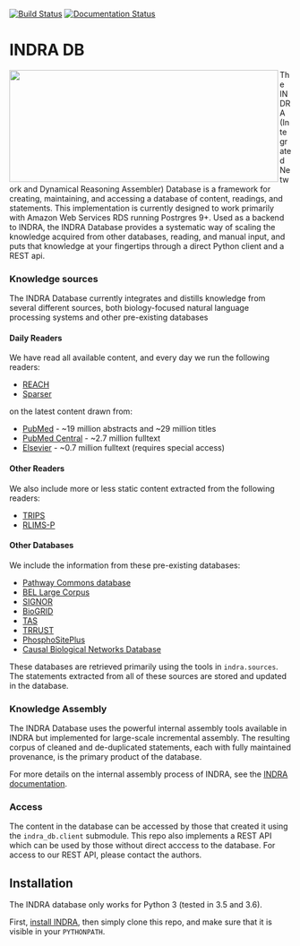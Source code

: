 [![Build Status](https://api.travis-ci.org/indralab/indra_db.svg?branch=master)](https://travis-ci.org/indralab/indra_db) [![Documentation Status](https://readthedocs.org/projects/indra-db/badge/?version=latest)](https://indra-db.readthedocs.io/en/latest/?badge=latest)

# INDRA DB

<img align="left" src="https://s3.amazonaws.com/bigmech/indra-db/indra_db_logo.png"
 width="480" height="200" />

The INDRA (Integrated Network and Dynamical Reasoning Assembler) Database is a
framework for creating, maintaining, and accessing a database of content,
readings, and statements. This implementation is currently designed to work
primarily with Amazon Web Services RDS running Postrgres 9+. Used as a backend
to INDRA, the INDRA Database provides a systematic way of scaling the knowledge
acquired from other databases, reading, and manual input, and puts that
knowledge at your fingertips through a direct Python client and a REST api.

### Knowledge sources

The INDRA Database currently integrates and distills knowledge from several
different sources, both biology-focused natural language processing systems and
other pre-existing databases

#### Daily Readers
We have read all available content, and every day we run the following readers:
- [REACH](https://github.com/clulab/reach)
- [Sparser](https://github.com/ddmcdonald/sparser)

on the latest content drawn from:
- [PubMed](https://www.ncbi.nlm.nih.gov/pubmed/) - ~19 million abstracts and ~29 million titles
- [PubMed Central](/www.ncbi.nlm.nih.gov/pmc/) - ~2.7 million fulltext
- [Elsevier](https://www.elsevier.com/) - ~0.7 million fulltext 
(requires special access)

#### Other Readers
We also include more or less static content extracted from the following readers:
- [TRIPS](http://trips.ihmc.us/trac/drum/wiki/TripsDrumSystemInstallation)
- [RLIMS-P](https://research.bioinformatics.udel.edu/rlimsp/)

#### Other Databases
We include the information from these pre-existing databases:
- [Pathway Commons database](http://pathwaycommons.org/)
- [BEL Large Corpus](https://github.com/OpenBEL/)
- [SIGNOR](https://signor.uniroma2.it/)
- [BioGRID](https://thebiogrid.org/)
- [TAS](https://www.biorxiv.org/content/10.1101/358978v1)
- [TRRUST](https://omictools.com/trrust-tool)
- [PhosphoSitePlus](https://www.phosphosite.org/)
- [Causal Biological Networks Database](http://www.causalbionet.com/)

These databases are retrieved primarily using the tools in `indra.sources`. The
statements extracted from all of these sources are stored and updated in the
database.

### Knowledge Assembly

The INDRA Database uses the powerful internal assembly tools available in INDRA
but implemented for large-scale incremental assembly. The resulting corpus of
cleaned and de-duplicated statements, each with fully maintained provenance, is
the primary product of the database.

For more details on the internal assembly process of INDRA, see the
[INDRA documentation](http://indra.readthedocs.io/en/latest/modules/preassembler).

### Access

The content in the database can be accessed by those that created it using the
`indra_db.client` submodule. This repo also implements a REST API which can be
used by those without direct acccess to the database. For access to our REST
API, please contact the authors.

## Installation

The INDRA database only works for Python 3 (tested in 3.5 and 3.6).

First, [install INDRA](http://indra.readthedocs.io/en/latest/installation.html),
then simply clone this repo, and make sure that it is visible in your
`PYTHONPATH`.
